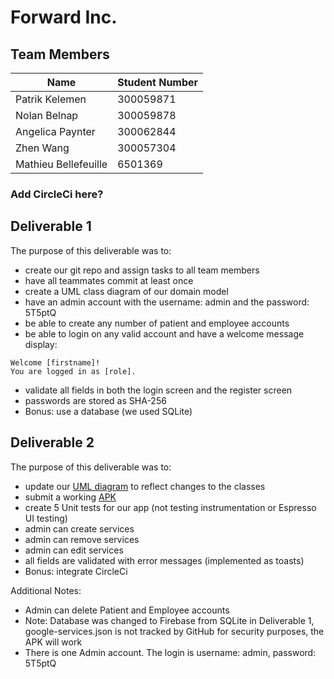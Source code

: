 # Forward Inc.

## Team Members

| Name | Student Number |
| --- | --- |
| Patrik Kelemen | 300059871 |
| Nolan Belnap | 300059878 |
| Angelica Paynter | 300062844 |
| Zhen Wang | 300057304 |
| Mathieu Bellefeuille | 6501369 |


### Add CircleCi here?


## Deliverable 1

The purpose of this deliverable was to: 

- create our git repo and assign tasks to all team members
- have all teammates commit at least once
- create a UML class diagram of our domain model
- have an admin account with the username: admin and the password: 5T5ptQ
- be able to create any number of patient and employee accounts
- be able to login on any valid account and have a welcome message display: 
```
Welcome [firstname]!
You are logged in as [role].
```
- validate all fields in both the login screen and the register screen
- passwords are stored as SHA-256
- Bonus: use a database (we used SQLite)

## Deliverable 2

The purpose of this deliverable was to:

- update our [UML diagram](https://github.com/professor-forward/project-lab01-variable/tree/f/deliverable02/UML/uml_delv2.png) to reflect changes to the classes
- submit a working [APK](https://github.com/professor-forward/project-lab01-variable/tree/f/deliverable02/APK/)
- create 5 Unit tests for our app (not testing instrumentation or Espresso UI testing)
- admin can create services
- admin can remove services
- admin can edit services
- all fields are validated with error messages (implemented as toasts)
- Bonus: integrate CircleCi


Additional Notes:

- Admin can delete Patient and Employee accounts
- Note: Database was changed to Firebase from SQLite in Deliverable 1, google-services.json is not tracked by GitHub for security purposes, the APK will work 
- There is one Admin account. The login is username: admin, password: 5T5ptQ

